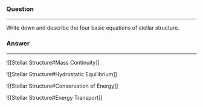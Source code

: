 ### Question
---
Write down and describe the four basic equations of stellar structure.

### Answer
---
![[Stellar Structure#Mass Continuity]]

![[Stellar Structure#Hydrostatic Equilibrium]]

![[Stellar Structure#Conservation of Energy]]

![[Stellar Structure#Energy Transport]]
